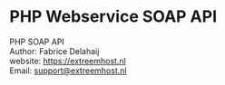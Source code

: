 # PHP Webservice SOAP API
PHP SOAP API<br />
Author: Fabrice Delahaij<br />
website: https://extreemhost.nl<br />
Email: support@extreemhost.nl
